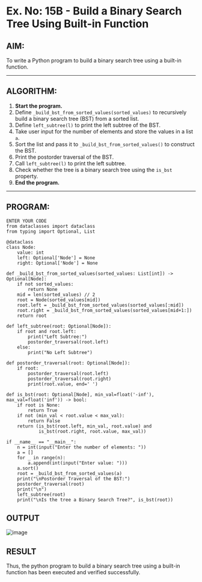 # Ex. No: 15B - Build a Binary Search Tree Using Built-in Function

## AIM:
To write a Python program to build a binary search tree using a built-in function.

---

## ALGORITHM:

1. **Start the program.**
2. Define `_build_bst_from_sorted_values(sorted_values)` to recursively build a binary search tree (BST) from a sorted list.
3. Define `left_subtree(l)` to print the left subtree of the BST.
4. Take user input for the number of elements and store the values in a list `a`.
5. Sort the list and pass it to `_build_bst_from_sorted_values()` to construct the BST.
6. Print the postorder traversal of the BST.
7. Call `left_subtree(l)` to print the left subtree.
8. Check whether the tree is a binary search tree using the `is_bst` property.
9. **End the program.**

---

## PROGRAM:

```
ENTER YOUR CODE
from dataclasses import dataclass
from typing import Optional, List

@dataclass
class Node:
    value: int
    left: Optional['Node'] = None
    right: Optional['Node'] = None

def _build_bst_from_sorted_values(sorted_values: List[int]) -> Optional[Node]:
    if not sorted_values:
        return None
    mid = len(sorted_values) // 2
    root = Node(sorted_values[mid])
    root.left = _build_bst_from_sorted_values(sorted_values[:mid])
    root.right = _build_bst_from_sorted_values(sorted_values[mid+1:])
    return root

def left_subtree(root: Optional[Node]):
    if root and root.left:
        print("Left Subtree:")
        postorder_traversal(root.left)
    else:
        print("No Left Subtree")

def postorder_traversal(root: Optional[Node]):
    if root:
        postorder_traversal(root.left)
        postorder_traversal(root.right)
        print(root.value, end=' ')

def is_bst(root: Optional[Node], min_val=float('-inf'), max_val=float('inf')) -> bool:
    if root is None:
        return True
    if not (min_val < root.value < max_val):
        return False
    return (is_bst(root.left, min_val, root.value) and
            is_bst(root.right, root.value, max_val))

if __name__ == "__main__":
    n = int(input("Enter the number of elements: "))
    a = []
    for _ in range(n):
        a.append(int(input("Enter value: ")))
    a.sort()
    root = _build_bst_from_sorted_values(a)
    print("\nPostorder Traversal of the BST:")
    postorder_traversal(root)
    print("\n")
    left_subtree(root)
    print("\nIs the tree a Binary Search Tree?", is_bst(root))

```

## OUTPUT
![image](https://github.com/user-attachments/assets/c6669741-6c1b-491c-a9c9-c8426f9fb0e0)


## RESULT
Thus, the python program to build a binary search tree using a built-in function has been executed and verified successfully.
